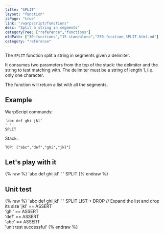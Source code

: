 ```yaml
---
title: "SPLIT"
layout: "function"
isPage: "true"
link: "/warpscript/functions"
desc: "Split a string in segments"
categoryTree: ["reference","functions"]
oldPath: ["30-functions","15-standalone","250-function_SPLIT.html.md"]
category: "reference"
---
```

 

The `SPLIT` function split a string in segments given a delimiter. 

It consumes two parameters from the top of the stack: the delimiter and the string to test matching with. 
The delimiter must be a string of length 1, i.e. only one character.

The function will return a list with all the segments.

## Example ##


WarpScript commands:

    'abc def ghi jkl'
    ' '
    SPLIT

Stack: 

    TOP: ["abc","def","ghi","jkl"]


## Let's play with it ##

{% raw %}
<warp10-warpscript-widget backend="{{backend}}"  exec-endpoint="{{execEndpoint}}">'abc def ghi jkl'
' '
SPLIT
</warp10-warpscript-widget>
{% endraw %}    


## Unit test ##

{% raw %}
<warp10-warpscript-widget backend="{{backend}}"  exec-endpoint="{{execEndpoint}}">'abc def ghi jkl'
' '
SPLIT
LIST-> DROP        // Expand the list and drop its size
'jkl' == ASSERT                 
'ghi' == ASSERT                 
'def' == ASSERT                
'abc' == ASSERT                 
'unit test successful'
</warp10-warpscript-widget>
{% endraw %} 

